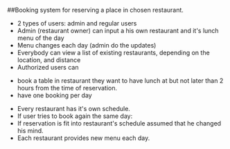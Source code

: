 ##Booking system for reserving a place in chosen restaurant.

* 2 types of users: admin and regular users
* Admin (restaurant owner) can input a his own restaurant and it's lunch menu of the day 
* Menu changes each day (admin do the updates)
* Everybody can view a list of existing restaurants, depending on the location, and distance
* Authorized users can
 - book a table in restaurant they want to have lunch at but not later than 2 hours from the time of reservation.
 - have one booking per day
* Every restaurant has it's own schedule.
* If user tries to book again the same day:
* If reservation is fit into restaurant's schedule assumed that he changed his mind.
* Each restaurant provides new menu each day.
